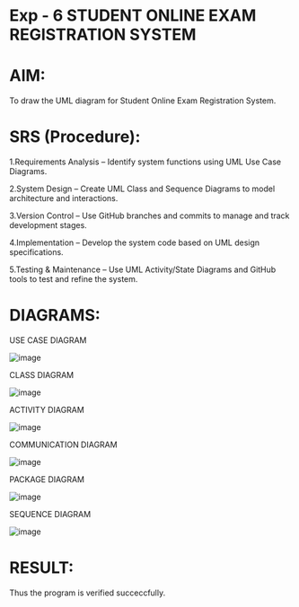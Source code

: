 # Exp - 6 STUDENT ONLINE EXAM REGISTRATION SYSTEM

# AIM:
To draw the UML diagram for Student Online Exam Registration System.
# SRS (Procedure):
1.Requirements Analysis – Identify system functions using UML Use Case Diagrams.

2.System Design – Create UML Class and Sequence Diagrams to model architecture and interactions.

3.Version Control – Use GitHub branches and commits to manage and track development stages.

4.Implementation – Develop the system code based on UML design specifications.

5.Testing & Maintenance – Use UML Activity/State Diagrams and GitHub tools to test and refine the system.
# DIAGRAMS:

USE CASE DIAGRAM

![image](https://github.com/user-attachments/assets/5fcc8e43-ad0d-4045-b81d-15a043e6d4b5)

CLASS DIAGRAM

![image](https://github.com/user-attachments/assets/9b6842a4-946c-493e-a512-019dd4293321)

ACTIVITY DIAGRAM

![image](https://github.com/user-attachments/assets/d991aaf5-5a17-4177-9899-a7adec460e10)


COMMUNICATION DIAGRAM

![image](https://github.com/user-attachments/assets/d2ce1ac0-2742-4931-ae2d-66aa9839664c)


PACKAGE DIAGRAM

![image](https://github.com/user-attachments/assets/055711db-dd82-46e4-9914-49f833065c60)


SEQUENCE DIAGRAM

![image](https://github.com/user-attachments/assets/16b2c598-34b0-4de8-9a46-04798970f014)



# RESULT:
Thus the program is verified succeccfully.
